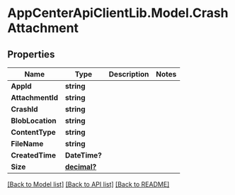 # AppCenterApiClientLib.Model.CrashAttachment
## Properties

Name | Type | Description | Notes
------------ | ------------- | ------------- | -------------
**AppId** | **string** |  | 
**AttachmentId** | **string** |  | 
**CrashId** | **string** |  | 
**BlobLocation** | **string** |  | 
**ContentType** | **string** |  | 
**FileName** | **string** |  | 
**CreatedTime** | **DateTime?** |  | 
**Size** | [**decimal?**](BigDecimal.md) |  | 

[[Back to Model list]](../README.md#documentation-for-models) [[Back to API list]](../README.md#documentation-for-api-endpoints) [[Back to README]](../README.md)

